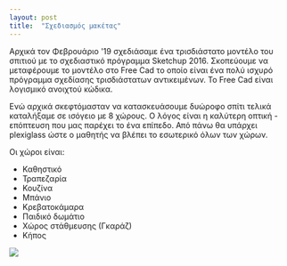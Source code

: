 ```yaml
---
layout: post
title:  "Σχεδιασμός μακέτας"
---
```

<p>Αρχικά τον Φεβρουάριο '19 σχεδιάσαμε ένα τρισδιάστατο μοντέλο του σπιτιού με το σχεδιαστικό πρόγραμμα Sketchup 2016. Σκοπεύουμε να μεταφέρουμε το μοντέλο στο Free Cad το οποίο είναι ένα πολύ ισχυρό πρόγραμμα σχεδίασης τρισδιάστατων αντικειμένων. Το Free Cad είναι λογισμικό ανοιχτού κώδικα.</p>
<p>Ενώ αρχικά σκεφτόμασταν να κατασκευάσουμε δυώροφο σπίτι τελικά καταλήξαμε σε ισόγειο με 8 χώρους. Ο λόγος είναι η καλύτερη οπτική - επόπτευση που μας παρέχει το ένα επίπεδο. Από πάνω θα υπάρχει plexiglass ώστε ο μαθητής να βλέπει το εσωτερικό όλων των χώρων.</p>
<p>Οι χώροι είναι:</p>
<ul>
  <li>Καθηστικό</li>
  <li>Τραπεζαρία</li>
  <li>Κουζίνα</li>
  <li>Μπάνιο</li>
  <li>Κρεβατοκάμαρα</li>
  <li>Παιδικό δωμάτιο</li>
  <li>Χώρος στάθμευσης (Γκαράζ)</li>
  <li>Κήπος</li>
</ul>
<!--href="{{ "/assets/css/style.css?v=" | append: site.github.build_revision | relative_url }}"-->
<img src="{{ "/assets/images/maketa1.jpg" | relative_url }}">
